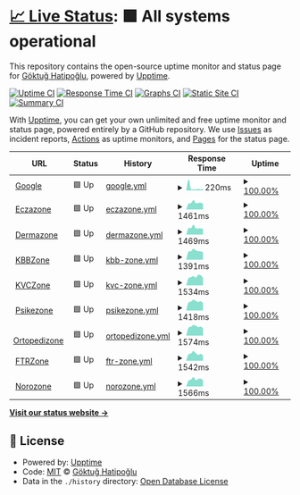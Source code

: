 # [📈 Live Status](https://d35k.github.io/uptime-bot): <!--live status--> **🟩 All systems operational**

This repository contains the open-source uptime monitor and status page for [Göktuğ Hatipoğlu](https://d35k.github.io/uptime-bot), powered by [Upptime](https://github.com/upptime/upptime).

[![Uptime CI](https://github.com/koj-co/upptime/workflows/Uptime%20CI/badge.svg)](https://github.com/koj-co/upptime/actions?query=workflow%3A%22Uptime+CI%22)
[![Response Time CI](https://github.com/koj-co/upptime/workflows/Response%20Time%20CI/badge.svg)](https://github.com/koj-co/upptime/actions?query=workflow%3A%22Response+Time+CI%22)
[![Graphs CI](https://github.com/koj-co/upptime/workflows/Graphs%20CI/badge.svg)](https://github.com/koj-co/upptime/actions?query=workflow%3A%22Graphs+CI%22)
[![Static Site CI](https://github.com/koj-co/upptime/workflows/Static%20Site%20CI/badge.svg)](https://github.com/koj-co/upptime/actions?query=workflow%3A%22Static+Site+CI%22)
[![Summary CI](https://github.com/koj-co/upptime/workflows/Summary%20CI/badge.svg)](https://github.com/koj-co/upptime/actions?query=workflow%3A%22Summary+CI%22)

With [Upptime](https://upptime.js.org), you can get your own unlimited and free uptime monitor and status page, powered entirely by a GitHub repository. We use [Issues](https://github.com/d35k/uptime-bot/issues) as incident reports, [Actions](https://github.com/d35k/uptime-bot/actions) as uptime monitors, and [Pages](https://d35k.github.io/uptime-bot) for the status page.

<!--start: status pages-->
<!-- This summary is generated by Upptime (https://github.com/upptime/upptime) -->
<!-- Do not edit this manually, your changes will be overwritten -->
<!-- prettier-ignore -->
| URL | Status | History | Response Time | Uptime |
| --- | ------ | ------- | ------------- | ------ |
| <img alt="" src="https://icons.duckduckgo.com/ip3/www.google.com.ico" height="13"> [Google](https://www.google.com) | 🟩 Up | [google.yml](https://github.com/d35k/uptime-bot/commits/HEAD/history/google.yml) | <details><summary><img alt="Response time graph" src="./graphs/google/response-time-week.png" height="20"> 220ms</summary><br><a href="https://d35k.github.io/uptime-bot/history/google"><img alt="Response time 103" src="https://img.shields.io/endpoint?url=https%3A%2F%2Fraw.githubusercontent.com%2Fd35k%2Fuptime-bot%2FHEAD%2Fapi%2Fgoogle%2Fresponse-time.json"></a><br><a href="https://d35k.github.io/uptime-bot/history/google"><img alt="24-hour response time 136" src="https://img.shields.io/endpoint?url=https%3A%2F%2Fraw.githubusercontent.com%2Fd35k%2Fuptime-bot%2FHEAD%2Fapi%2Fgoogle%2Fresponse-time-day.json"></a><br><a href="https://d35k.github.io/uptime-bot/history/google"><img alt="7-day response time 220" src="https://img.shields.io/endpoint?url=https%3A%2F%2Fraw.githubusercontent.com%2Fd35k%2Fuptime-bot%2FHEAD%2Fapi%2Fgoogle%2Fresponse-time-week.json"></a><br><a href="https://d35k.github.io/uptime-bot/history/google"><img alt="30-day response time 118" src="https://img.shields.io/endpoint?url=https%3A%2F%2Fraw.githubusercontent.com%2Fd35k%2Fuptime-bot%2FHEAD%2Fapi%2Fgoogle%2Fresponse-time-month.json"></a><br><a href="https://d35k.github.io/uptime-bot/history/google"><img alt="1-year response time 107" src="https://img.shields.io/endpoint?url=https%3A%2F%2Fraw.githubusercontent.com%2Fd35k%2Fuptime-bot%2FHEAD%2Fapi%2Fgoogle%2Fresponse-time-year.json"></a></details> | <details><summary><a href="https://d35k.github.io/uptime-bot/history/google">100.00%</a></summary><a href="https://d35k.github.io/uptime-bot/history/google"><img alt="All-time uptime 100.00%" src="https://img.shields.io/endpoint?url=https%3A%2F%2Fraw.githubusercontent.com%2Fd35k%2Fuptime-bot%2FHEAD%2Fapi%2Fgoogle%2Fuptime.json"></a><br><a href="https://d35k.github.io/uptime-bot/history/google"><img alt="24-hour uptime 100.00%" src="https://img.shields.io/endpoint?url=https%3A%2F%2Fraw.githubusercontent.com%2Fd35k%2Fuptime-bot%2FHEAD%2Fapi%2Fgoogle%2Fuptime-day.json"></a><br><a href="https://d35k.github.io/uptime-bot/history/google"><img alt="7-day uptime 100.00%" src="https://img.shields.io/endpoint?url=https%3A%2F%2Fraw.githubusercontent.com%2Fd35k%2Fuptime-bot%2FHEAD%2Fapi%2Fgoogle%2Fuptime-week.json"></a><br><a href="https://d35k.github.io/uptime-bot/history/google"><img alt="30-day uptime 100.00%" src="https://img.shields.io/endpoint?url=https%3A%2F%2Fraw.githubusercontent.com%2Fd35k%2Fuptime-bot%2FHEAD%2Fapi%2Fgoogle%2Fuptime-month.json"></a><br><a href="https://d35k.github.io/uptime-bot/history/google"><img alt="1-year uptime 100.00%" src="https://img.shields.io/endpoint?url=https%3A%2F%2Fraw.githubusercontent.com%2Fd35k%2Fuptime-bot%2FHEAD%2Fapi%2Fgoogle%2Fuptime-year.json"></a></details>
| <img alt="" src="https://icons.duckduckgo.com/ip3/eczazone.com.ico" height="13"> [Eczazone](https://eczazone.com) | 🟩 Up | [eczazone.yml](https://github.com/d35k/uptime-bot/commits/HEAD/history/eczazone.yml) | <details><summary><img alt="Response time graph" src="./graphs/eczazone/response-time-week.png" height="20"> 1461ms</summary><br><a href="https://d35k.github.io/uptime-bot/history/eczazone"><img alt="Response time 1300" src="https://img.shields.io/endpoint?url=https%3A%2F%2Fraw.githubusercontent.com%2Fd35k%2Fuptime-bot%2FHEAD%2Fapi%2Feczazone%2Fresponse-time.json"></a><br><a href="https://d35k.github.io/uptime-bot/history/eczazone"><img alt="24-hour response time 1233" src="https://img.shields.io/endpoint?url=https%3A%2F%2Fraw.githubusercontent.com%2Fd35k%2Fuptime-bot%2FHEAD%2Fapi%2Feczazone%2Fresponse-time-day.json"></a><br><a href="https://d35k.github.io/uptime-bot/history/eczazone"><img alt="7-day response time 1461" src="https://img.shields.io/endpoint?url=https%3A%2F%2Fraw.githubusercontent.com%2Fd35k%2Fuptime-bot%2FHEAD%2Fapi%2Feczazone%2Fresponse-time-week.json"></a><br><a href="https://d35k.github.io/uptime-bot/history/eczazone"><img alt="30-day response time 1410" src="https://img.shields.io/endpoint?url=https%3A%2F%2Fraw.githubusercontent.com%2Fd35k%2Fuptime-bot%2FHEAD%2Fapi%2Feczazone%2Fresponse-time-month.json"></a><br><a href="https://d35k.github.io/uptime-bot/history/eczazone"><img alt="1-year response time 1270" src="https://img.shields.io/endpoint?url=https%3A%2F%2Fraw.githubusercontent.com%2Fd35k%2Fuptime-bot%2FHEAD%2Fapi%2Feczazone%2Fresponse-time-year.json"></a></details> | <details><summary><a href="https://d35k.github.io/uptime-bot/history/eczazone">100.00%</a></summary><a href="https://d35k.github.io/uptime-bot/history/eczazone"><img alt="All-time uptime 98.86%" src="https://img.shields.io/endpoint?url=https%3A%2F%2Fraw.githubusercontent.com%2Fd35k%2Fuptime-bot%2FHEAD%2Fapi%2Feczazone%2Fuptime.json"></a><br><a href="https://d35k.github.io/uptime-bot/history/eczazone"><img alt="24-hour uptime 100.00%" src="https://img.shields.io/endpoint?url=https%3A%2F%2Fraw.githubusercontent.com%2Fd35k%2Fuptime-bot%2FHEAD%2Fapi%2Feczazone%2Fuptime-day.json"></a><br><a href="https://d35k.github.io/uptime-bot/history/eczazone"><img alt="7-day uptime 100.00%" src="https://img.shields.io/endpoint?url=https%3A%2F%2Fraw.githubusercontent.com%2Fd35k%2Fuptime-bot%2FHEAD%2Fapi%2Feczazone%2Fuptime-week.json"></a><br><a href="https://d35k.github.io/uptime-bot/history/eczazone"><img alt="30-day uptime 100.00%" src="https://img.shields.io/endpoint?url=https%3A%2F%2Fraw.githubusercontent.com%2Fd35k%2Fuptime-bot%2FHEAD%2Fapi%2Feczazone%2Fuptime-month.json"></a><br><a href="https://d35k.github.io/uptime-bot/history/eczazone"><img alt="1-year uptime 97.80%" src="https://img.shields.io/endpoint?url=https%3A%2F%2Fraw.githubusercontent.com%2Fd35k%2Fuptime-bot%2FHEAD%2Fapi%2Feczazone%2Fuptime-year.json"></a></details>
| <img alt="" src="https://icons.duckduckgo.com/ip3/dermazone.org.ico" height="13"> [Dermazone](https://dermazone.org) | 🟩 Up | [dermazone.yml](https://github.com/d35k/uptime-bot/commits/HEAD/history/dermazone.yml) | <details><summary><img alt="Response time graph" src="./graphs/dermazone/response-time-week.png" height="20"> 1469ms</summary><br><a href="https://d35k.github.io/uptime-bot/history/dermazone"><img alt="Response time 1529" src="https://img.shields.io/endpoint?url=https%3A%2F%2Fraw.githubusercontent.com%2Fd35k%2Fuptime-bot%2FHEAD%2Fapi%2Fdermazone%2Fresponse-time.json"></a><br><a href="https://d35k.github.io/uptime-bot/history/dermazone"><img alt="24-hour response time 1233" src="https://img.shields.io/endpoint?url=https%3A%2F%2Fraw.githubusercontent.com%2Fd35k%2Fuptime-bot%2FHEAD%2Fapi%2Fdermazone%2Fresponse-time-day.json"></a><br><a href="https://d35k.github.io/uptime-bot/history/dermazone"><img alt="7-day response time 1469" src="https://img.shields.io/endpoint?url=https%3A%2F%2Fraw.githubusercontent.com%2Fd35k%2Fuptime-bot%2FHEAD%2Fapi%2Fdermazone%2Fresponse-time-week.json"></a><br><a href="https://d35k.github.io/uptime-bot/history/dermazone"><img alt="30-day response time 1450" src="https://img.shields.io/endpoint?url=https%3A%2F%2Fraw.githubusercontent.com%2Fd35k%2Fuptime-bot%2FHEAD%2Fapi%2Fdermazone%2Fresponse-time-month.json"></a><br><a href="https://d35k.github.io/uptime-bot/history/dermazone"><img alt="1-year response time 1433" src="https://img.shields.io/endpoint?url=https%3A%2F%2Fraw.githubusercontent.com%2Fd35k%2Fuptime-bot%2FHEAD%2Fapi%2Fdermazone%2Fresponse-time-year.json"></a></details> | <details><summary><a href="https://d35k.github.io/uptime-bot/history/dermazone">100.00%</a></summary><a href="https://d35k.github.io/uptime-bot/history/dermazone"><img alt="All-time uptime 98.77%" src="https://img.shields.io/endpoint?url=https%3A%2F%2Fraw.githubusercontent.com%2Fd35k%2Fuptime-bot%2FHEAD%2Fapi%2Fdermazone%2Fuptime.json"></a><br><a href="https://d35k.github.io/uptime-bot/history/dermazone"><img alt="24-hour uptime 100.00%" src="https://img.shields.io/endpoint?url=https%3A%2F%2Fraw.githubusercontent.com%2Fd35k%2Fuptime-bot%2FHEAD%2Fapi%2Fdermazone%2Fuptime-day.json"></a><br><a href="https://d35k.github.io/uptime-bot/history/dermazone"><img alt="7-day uptime 100.00%" src="https://img.shields.io/endpoint?url=https%3A%2F%2Fraw.githubusercontent.com%2Fd35k%2Fuptime-bot%2FHEAD%2Fapi%2Fdermazone%2Fuptime-week.json"></a><br><a href="https://d35k.github.io/uptime-bot/history/dermazone"><img alt="30-day uptime 100.00%" src="https://img.shields.io/endpoint?url=https%3A%2F%2Fraw.githubusercontent.com%2Fd35k%2Fuptime-bot%2FHEAD%2Fapi%2Fdermazone%2Fuptime-month.json"></a><br><a href="https://d35k.github.io/uptime-bot/history/dermazone"><img alt="1-year uptime 97.82%" src="https://img.shields.io/endpoint?url=https%3A%2F%2Fraw.githubusercontent.com%2Fd35k%2Fuptime-bot%2FHEAD%2Fapi%2Fdermazone%2Fuptime-year.json"></a></details>
| <img alt="" src="https://icons.duckduckgo.com/ip3/kbbzone.com.ico" height="13"> [KBBZone](https://kbbzone.com) | 🟩 Up | [kbb-zone.yml](https://github.com/d35k/uptime-bot/commits/HEAD/history/kbb-zone.yml) | <details><summary><img alt="Response time graph" src="./graphs/kbb-zone/response-time-week.png" height="20"> 1391ms</summary><br><a href="https://d35k.github.io/uptime-bot/history/kbb-zone"><img alt="Response time 1292" src="https://img.shields.io/endpoint?url=https%3A%2F%2Fraw.githubusercontent.com%2Fd35k%2Fuptime-bot%2FHEAD%2Fapi%2Fkbb-zone%2Fresponse-time.json"></a><br><a href="https://d35k.github.io/uptime-bot/history/kbb-zone"><img alt="24-hour response time 1178" src="https://img.shields.io/endpoint?url=https%3A%2F%2Fraw.githubusercontent.com%2Fd35k%2Fuptime-bot%2FHEAD%2Fapi%2Fkbb-zone%2Fresponse-time-day.json"></a><br><a href="https://d35k.github.io/uptime-bot/history/kbb-zone"><img alt="7-day response time 1391" src="https://img.shields.io/endpoint?url=https%3A%2F%2Fraw.githubusercontent.com%2Fd35k%2Fuptime-bot%2FHEAD%2Fapi%2Fkbb-zone%2Fresponse-time-week.json"></a><br><a href="https://d35k.github.io/uptime-bot/history/kbb-zone"><img alt="30-day response time 1385" src="https://img.shields.io/endpoint?url=https%3A%2F%2Fraw.githubusercontent.com%2Fd35k%2Fuptime-bot%2FHEAD%2Fapi%2Fkbb-zone%2Fresponse-time-month.json"></a><br><a href="https://d35k.github.io/uptime-bot/history/kbb-zone"><img alt="1-year response time 1240" src="https://img.shields.io/endpoint?url=https%3A%2F%2Fraw.githubusercontent.com%2Fd35k%2Fuptime-bot%2FHEAD%2Fapi%2Fkbb-zone%2Fresponse-time-year.json"></a></details> | <details><summary><a href="https://d35k.github.io/uptime-bot/history/kbb-zone">100.00%</a></summary><a href="https://d35k.github.io/uptime-bot/history/kbb-zone"><img alt="All-time uptime 99.44%" src="https://img.shields.io/endpoint?url=https%3A%2F%2Fraw.githubusercontent.com%2Fd35k%2Fuptime-bot%2FHEAD%2Fapi%2Fkbb-zone%2Fuptime.json"></a><br><a href="https://d35k.github.io/uptime-bot/history/kbb-zone"><img alt="24-hour uptime 100.00%" src="https://img.shields.io/endpoint?url=https%3A%2F%2Fraw.githubusercontent.com%2Fd35k%2Fuptime-bot%2FHEAD%2Fapi%2Fkbb-zone%2Fuptime-day.json"></a><br><a href="https://d35k.github.io/uptime-bot/history/kbb-zone"><img alt="7-day uptime 100.00%" src="https://img.shields.io/endpoint?url=https%3A%2F%2Fraw.githubusercontent.com%2Fd35k%2Fuptime-bot%2FHEAD%2Fapi%2Fkbb-zone%2Fuptime-week.json"></a><br><a href="https://d35k.github.io/uptime-bot/history/kbb-zone"><img alt="30-day uptime 100.00%" src="https://img.shields.io/endpoint?url=https%3A%2F%2Fraw.githubusercontent.com%2Fd35k%2Fuptime-bot%2FHEAD%2Fapi%2Fkbb-zone%2Fuptime-month.json"></a><br><a href="https://d35k.github.io/uptime-bot/history/kbb-zone"><img alt="1-year uptime 99.20%" src="https://img.shields.io/endpoint?url=https%3A%2F%2Fraw.githubusercontent.com%2Fd35k%2Fuptime-bot%2FHEAD%2Fapi%2Fkbb-zone%2Fuptime-year.json"></a></details>
| <img alt="" src="https://icons.duckduckgo.com/ip3/kvczone.com.ico" height="13"> [KVCZone](https://kvczone.com) | 🟩 Up | [kvc-zone.yml](https://github.com/d35k/uptime-bot/commits/HEAD/history/kvc-zone.yml) | <details><summary><img alt="Response time graph" src="./graphs/kvc-zone/response-time-week.png" height="20"> 1534ms</summary><br><a href="https://d35k.github.io/uptime-bot/history/kvc-zone"><img alt="Response time 1316" src="https://img.shields.io/endpoint?url=https%3A%2F%2Fraw.githubusercontent.com%2Fd35k%2Fuptime-bot%2FHEAD%2Fapi%2Fkvc-zone%2Fresponse-time.json"></a><br><a href="https://d35k.github.io/uptime-bot/history/kvc-zone"><img alt="24-hour response time 1317" src="https://img.shields.io/endpoint?url=https%3A%2F%2Fraw.githubusercontent.com%2Fd35k%2Fuptime-bot%2FHEAD%2Fapi%2Fkvc-zone%2Fresponse-time-day.json"></a><br><a href="https://d35k.github.io/uptime-bot/history/kvc-zone"><img alt="7-day response time 1534" src="https://img.shields.io/endpoint?url=https%3A%2F%2Fraw.githubusercontent.com%2Fd35k%2Fuptime-bot%2FHEAD%2Fapi%2Fkvc-zone%2Fresponse-time-week.json"></a><br><a href="https://d35k.github.io/uptime-bot/history/kvc-zone"><img alt="30-day response time 1420" src="https://img.shields.io/endpoint?url=https%3A%2F%2Fraw.githubusercontent.com%2Fd35k%2Fuptime-bot%2FHEAD%2Fapi%2Fkvc-zone%2Fresponse-time-month.json"></a><br><a href="https://d35k.github.io/uptime-bot/history/kvc-zone"><img alt="1-year response time 1244" src="https://img.shields.io/endpoint?url=https%3A%2F%2Fraw.githubusercontent.com%2Fd35k%2Fuptime-bot%2FHEAD%2Fapi%2Fkvc-zone%2Fresponse-time-year.json"></a></details> | <details><summary><a href="https://d35k.github.io/uptime-bot/history/kvc-zone">100.00%</a></summary><a href="https://d35k.github.io/uptime-bot/history/kvc-zone"><img alt="All-time uptime 98.89%" src="https://img.shields.io/endpoint?url=https%3A%2F%2Fraw.githubusercontent.com%2Fd35k%2Fuptime-bot%2FHEAD%2Fapi%2Fkvc-zone%2Fuptime.json"></a><br><a href="https://d35k.github.io/uptime-bot/history/kvc-zone"><img alt="24-hour uptime 100.00%" src="https://img.shields.io/endpoint?url=https%3A%2F%2Fraw.githubusercontent.com%2Fd35k%2Fuptime-bot%2FHEAD%2Fapi%2Fkvc-zone%2Fuptime-day.json"></a><br><a href="https://d35k.github.io/uptime-bot/history/kvc-zone"><img alt="7-day uptime 100.00%" src="https://img.shields.io/endpoint?url=https%3A%2F%2Fraw.githubusercontent.com%2Fd35k%2Fuptime-bot%2FHEAD%2Fapi%2Fkvc-zone%2Fuptime-week.json"></a><br><a href="https://d35k.github.io/uptime-bot/history/kvc-zone"><img alt="30-day uptime 100.00%" src="https://img.shields.io/endpoint?url=https%3A%2F%2Fraw.githubusercontent.com%2Fd35k%2Fuptime-bot%2FHEAD%2Fapi%2Fkvc-zone%2Fuptime-month.json"></a><br><a href="https://d35k.github.io/uptime-bot/history/kvc-zone"><img alt="1-year uptime 97.83%" src="https://img.shields.io/endpoint?url=https%3A%2F%2Fraw.githubusercontent.com%2Fd35k%2Fuptime-bot%2FHEAD%2Fapi%2Fkvc-zone%2Fuptime-year.json"></a></details>
| <img alt="" src="https://icons.duckduckgo.com/ip3/psikezone.com.ico" height="13"> [Psikezone](https://psikezone.com) | 🟩 Up | [psikezone.yml](https://github.com/d35k/uptime-bot/commits/HEAD/history/psikezone.yml) | <details><summary><img alt="Response time graph" src="./graphs/psikezone/response-time-week.png" height="20"> 1418ms</summary><br><a href="https://d35k.github.io/uptime-bot/history/psikezone"><img alt="Response time 1270" src="https://img.shields.io/endpoint?url=https%3A%2F%2Fraw.githubusercontent.com%2Fd35k%2Fuptime-bot%2FHEAD%2Fapi%2Fpsikezone%2Fresponse-time.json"></a><br><a href="https://d35k.github.io/uptime-bot/history/psikezone"><img alt="24-hour response time 1165" src="https://img.shields.io/endpoint?url=https%3A%2F%2Fraw.githubusercontent.com%2Fd35k%2Fuptime-bot%2FHEAD%2Fapi%2Fpsikezone%2Fresponse-time-day.json"></a><br><a href="https://d35k.github.io/uptime-bot/history/psikezone"><img alt="7-day response time 1418" src="https://img.shields.io/endpoint?url=https%3A%2F%2Fraw.githubusercontent.com%2Fd35k%2Fuptime-bot%2FHEAD%2Fapi%2Fpsikezone%2Fresponse-time-week.json"></a><br><a href="https://d35k.github.io/uptime-bot/history/psikezone"><img alt="30-day response time 1397" src="https://img.shields.io/endpoint?url=https%3A%2F%2Fraw.githubusercontent.com%2Fd35k%2Fuptime-bot%2FHEAD%2Fapi%2Fpsikezone%2Fresponse-time-month.json"></a><br><a href="https://d35k.github.io/uptime-bot/history/psikezone"><img alt="1-year response time 1247" src="https://img.shields.io/endpoint?url=https%3A%2F%2Fraw.githubusercontent.com%2Fd35k%2Fuptime-bot%2FHEAD%2Fapi%2Fpsikezone%2Fresponse-time-year.json"></a></details> | <details><summary><a href="https://d35k.github.io/uptime-bot/history/psikezone">100.00%</a></summary><a href="https://d35k.github.io/uptime-bot/history/psikezone"><img alt="All-time uptime 98.48%" src="https://img.shields.io/endpoint?url=https%3A%2F%2Fraw.githubusercontent.com%2Fd35k%2Fuptime-bot%2FHEAD%2Fapi%2Fpsikezone%2Fuptime.json"></a><br><a href="https://d35k.github.io/uptime-bot/history/psikezone"><img alt="24-hour uptime 100.00%" src="https://img.shields.io/endpoint?url=https%3A%2F%2Fraw.githubusercontent.com%2Fd35k%2Fuptime-bot%2FHEAD%2Fapi%2Fpsikezone%2Fuptime-day.json"></a><br><a href="https://d35k.github.io/uptime-bot/history/psikezone"><img alt="7-day uptime 100.00%" src="https://img.shields.io/endpoint?url=https%3A%2F%2Fraw.githubusercontent.com%2Fd35k%2Fuptime-bot%2FHEAD%2Fapi%2Fpsikezone%2Fuptime-week.json"></a><br><a href="https://d35k.github.io/uptime-bot/history/psikezone"><img alt="30-day uptime 100.00%" src="https://img.shields.io/endpoint?url=https%3A%2F%2Fraw.githubusercontent.com%2Fd35k%2Fuptime-bot%2FHEAD%2Fapi%2Fpsikezone%2Fuptime-month.json"></a><br><a href="https://d35k.github.io/uptime-bot/history/psikezone"><img alt="1-year uptime 96.78%" src="https://img.shields.io/endpoint?url=https%3A%2F%2Fraw.githubusercontent.com%2Fd35k%2Fuptime-bot%2FHEAD%2Fapi%2Fpsikezone%2Fuptime-year.json"></a></details>
| <img alt="" src="https://icons.duckduckgo.com/ip3/ortopedizone.com.ico" height="13"> [Ortopedizone](https://ortopedizone.com) | 🟩 Up | [ortopedizone.yml](https://github.com/d35k/uptime-bot/commits/HEAD/history/ortopedizone.yml) | <details><summary><img alt="Response time graph" src="./graphs/ortopedizone/response-time-week.png" height="20"> 1574ms</summary><br><a href="https://d35k.github.io/uptime-bot/history/ortopedizone"><img alt="Response time 1297" src="https://img.shields.io/endpoint?url=https%3A%2F%2Fraw.githubusercontent.com%2Fd35k%2Fuptime-bot%2FHEAD%2Fapi%2Fortopedizone%2Fresponse-time.json"></a><br><a href="https://d35k.github.io/uptime-bot/history/ortopedizone"><img alt="24-hour response time 1301" src="https://img.shields.io/endpoint?url=https%3A%2F%2Fraw.githubusercontent.com%2Fd35k%2Fuptime-bot%2FHEAD%2Fapi%2Fortopedizone%2Fresponse-time-day.json"></a><br><a href="https://d35k.github.io/uptime-bot/history/ortopedizone"><img alt="7-day response time 1574" src="https://img.shields.io/endpoint?url=https%3A%2F%2Fraw.githubusercontent.com%2Fd35k%2Fuptime-bot%2FHEAD%2Fapi%2Fortopedizone%2Fresponse-time-week.json"></a><br><a href="https://d35k.github.io/uptime-bot/history/ortopedizone"><img alt="30-day response time 1514" src="https://img.shields.io/endpoint?url=https%3A%2F%2Fraw.githubusercontent.com%2Fd35k%2Fuptime-bot%2FHEAD%2Fapi%2Fortopedizone%2Fresponse-time-month.json"></a><br><a href="https://d35k.github.io/uptime-bot/history/ortopedizone"><img alt="1-year response time 1281" src="https://img.shields.io/endpoint?url=https%3A%2F%2Fraw.githubusercontent.com%2Fd35k%2Fuptime-bot%2FHEAD%2Fapi%2Fortopedizone%2Fresponse-time-year.json"></a></details> | <details><summary><a href="https://d35k.github.io/uptime-bot/history/ortopedizone">100.00%</a></summary><a href="https://d35k.github.io/uptime-bot/history/ortopedizone"><img alt="All-time uptime 99.44%" src="https://img.shields.io/endpoint?url=https%3A%2F%2Fraw.githubusercontent.com%2Fd35k%2Fuptime-bot%2FHEAD%2Fapi%2Fortopedizone%2Fuptime.json"></a><br><a href="https://d35k.github.io/uptime-bot/history/ortopedizone"><img alt="24-hour uptime 100.00%" src="https://img.shields.io/endpoint?url=https%3A%2F%2Fraw.githubusercontent.com%2Fd35k%2Fuptime-bot%2FHEAD%2Fapi%2Fortopedizone%2Fuptime-day.json"></a><br><a href="https://d35k.github.io/uptime-bot/history/ortopedizone"><img alt="7-day uptime 100.00%" src="https://img.shields.io/endpoint?url=https%3A%2F%2Fraw.githubusercontent.com%2Fd35k%2Fuptime-bot%2FHEAD%2Fapi%2Fortopedizone%2Fuptime-week.json"></a><br><a href="https://d35k.github.io/uptime-bot/history/ortopedizone"><img alt="30-day uptime 100.00%" src="https://img.shields.io/endpoint?url=https%3A%2F%2Fraw.githubusercontent.com%2Fd35k%2Fuptime-bot%2FHEAD%2Fapi%2Fortopedizone%2Fuptime-month.json"></a><br><a href="https://d35k.github.io/uptime-bot/history/ortopedizone"><img alt="1-year uptime 99.23%" src="https://img.shields.io/endpoint?url=https%3A%2F%2Fraw.githubusercontent.com%2Fd35k%2Fuptime-bot%2FHEAD%2Fapi%2Fortopedizone%2Fuptime-year.json"></a></details>
| <img alt="" src="https://icons.duckduckgo.com/ip3/ftrzone.com.ico" height="13"> [FTRZone](https://ftrzone.com) | 🟩 Up | [ftr-zone.yml](https://github.com/d35k/uptime-bot/commits/HEAD/history/ftr-zone.yml) | <details><summary><img alt="Response time graph" src="./graphs/ftr-zone/response-time-week.png" height="20"> 1542ms</summary><br><a href="https://d35k.github.io/uptime-bot/history/ftr-zone"><img alt="Response time 1308" src="https://img.shields.io/endpoint?url=https%3A%2F%2Fraw.githubusercontent.com%2Fd35k%2Fuptime-bot%2FHEAD%2Fapi%2Fftr-zone%2Fresponse-time.json"></a><br><a href="https://d35k.github.io/uptime-bot/history/ftr-zone"><img alt="24-hour response time 1171" src="https://img.shields.io/endpoint?url=https%3A%2F%2Fraw.githubusercontent.com%2Fd35k%2Fuptime-bot%2FHEAD%2Fapi%2Fftr-zone%2Fresponse-time-day.json"></a><br><a href="https://d35k.github.io/uptime-bot/history/ftr-zone"><img alt="7-day response time 1542" src="https://img.shields.io/endpoint?url=https%3A%2F%2Fraw.githubusercontent.com%2Fd35k%2Fuptime-bot%2FHEAD%2Fapi%2Fftr-zone%2Fresponse-time-week.json"></a><br><a href="https://d35k.github.io/uptime-bot/history/ftr-zone"><img alt="30-day response time 1546" src="https://img.shields.io/endpoint?url=https%3A%2F%2Fraw.githubusercontent.com%2Fd35k%2Fuptime-bot%2FHEAD%2Fapi%2Fftr-zone%2Fresponse-time-month.json"></a><br><a href="https://d35k.github.io/uptime-bot/history/ftr-zone"><img alt="1-year response time 1279" src="https://img.shields.io/endpoint?url=https%3A%2F%2Fraw.githubusercontent.com%2Fd35k%2Fuptime-bot%2FHEAD%2Fapi%2Fftr-zone%2Fresponse-time-year.json"></a></details> | <details><summary><a href="https://d35k.github.io/uptime-bot/history/ftr-zone">100.00%</a></summary><a href="https://d35k.github.io/uptime-bot/history/ftr-zone"><img alt="All-time uptime 99.45%" src="https://img.shields.io/endpoint?url=https%3A%2F%2Fraw.githubusercontent.com%2Fd35k%2Fuptime-bot%2FHEAD%2Fapi%2Fftr-zone%2Fuptime.json"></a><br><a href="https://d35k.github.io/uptime-bot/history/ftr-zone"><img alt="24-hour uptime 100.00%" src="https://img.shields.io/endpoint?url=https%3A%2F%2Fraw.githubusercontent.com%2Fd35k%2Fuptime-bot%2FHEAD%2Fapi%2Fftr-zone%2Fuptime-day.json"></a><br><a href="https://d35k.github.io/uptime-bot/history/ftr-zone"><img alt="7-day uptime 100.00%" src="https://img.shields.io/endpoint?url=https%3A%2F%2Fraw.githubusercontent.com%2Fd35k%2Fuptime-bot%2FHEAD%2Fapi%2Fftr-zone%2Fuptime-week.json"></a><br><a href="https://d35k.github.io/uptime-bot/history/ftr-zone"><img alt="30-day uptime 100.00%" src="https://img.shields.io/endpoint?url=https%3A%2F%2Fraw.githubusercontent.com%2Fd35k%2Fuptime-bot%2FHEAD%2Fapi%2Fftr-zone%2Fuptime-month.json"></a><br><a href="https://d35k.github.io/uptime-bot/history/ftr-zone"><img alt="1-year uptime 99.21%" src="https://img.shields.io/endpoint?url=https%3A%2F%2Fraw.githubusercontent.com%2Fd35k%2Fuptime-bot%2FHEAD%2Fapi%2Fftr-zone%2Fuptime-year.json"></a></details>
| <img alt="" src="https://icons.duckduckgo.com/ip3/norozone.com.ico" height="13"> [Norozone](https://norozone.com) | 🟩 Up | [norozone.yml](https://github.com/d35k/uptime-bot/commits/HEAD/history/norozone.yml) | <details><summary><img alt="Response time graph" src="./graphs/norozone/response-time-week.png" height="20"> 1566ms</summary><br><a href="https://d35k.github.io/uptime-bot/history/norozone"><img alt="Response time 1327" src="https://img.shields.io/endpoint?url=https%3A%2F%2Fraw.githubusercontent.com%2Fd35k%2Fuptime-bot%2FHEAD%2Fapi%2Fnorozone%2Fresponse-time.json"></a><br><a href="https://d35k.github.io/uptime-bot/history/norozone"><img alt="24-hour response time 1363" src="https://img.shields.io/endpoint?url=https%3A%2F%2Fraw.githubusercontent.com%2Fd35k%2Fuptime-bot%2FHEAD%2Fapi%2Fnorozone%2Fresponse-time-day.json"></a><br><a href="https://d35k.github.io/uptime-bot/history/norozone"><img alt="7-day response time 1566" src="https://img.shields.io/endpoint?url=https%3A%2F%2Fraw.githubusercontent.com%2Fd35k%2Fuptime-bot%2FHEAD%2Fapi%2Fnorozone%2Fresponse-time-week.json"></a><br><a href="https://d35k.github.io/uptime-bot/history/norozone"><img alt="30-day response time 1495" src="https://img.shields.io/endpoint?url=https%3A%2F%2Fraw.githubusercontent.com%2Fd35k%2Fuptime-bot%2FHEAD%2Fapi%2Fnorozone%2Fresponse-time-month.json"></a><br><a href="https://d35k.github.io/uptime-bot/history/norozone"><img alt="1-year response time 1303" src="https://img.shields.io/endpoint?url=https%3A%2F%2Fraw.githubusercontent.com%2Fd35k%2Fuptime-bot%2FHEAD%2Fapi%2Fnorozone%2Fresponse-time-year.json"></a></details> | <details><summary><a href="https://d35k.github.io/uptime-bot/history/norozone">100.00%</a></summary><a href="https://d35k.github.io/uptime-bot/history/norozone"><img alt="All-time uptime 98.70%" src="https://img.shields.io/endpoint?url=https%3A%2F%2Fraw.githubusercontent.com%2Fd35k%2Fuptime-bot%2FHEAD%2Fapi%2Fnorozone%2Fuptime.json"></a><br><a href="https://d35k.github.io/uptime-bot/history/norozone"><img alt="24-hour uptime 100.00%" src="https://img.shields.io/endpoint?url=https%3A%2F%2Fraw.githubusercontent.com%2Fd35k%2Fuptime-bot%2FHEAD%2Fapi%2Fnorozone%2Fuptime-day.json"></a><br><a href="https://d35k.github.io/uptime-bot/history/norozone"><img alt="7-day uptime 100.00%" src="https://img.shields.io/endpoint?url=https%3A%2F%2Fraw.githubusercontent.com%2Fd35k%2Fuptime-bot%2FHEAD%2Fapi%2Fnorozone%2Fuptime-week.json"></a><br><a href="https://d35k.github.io/uptime-bot/history/norozone"><img alt="30-day uptime 100.00%" src="https://img.shields.io/endpoint?url=https%3A%2F%2Fraw.githubusercontent.com%2Fd35k%2Fuptime-bot%2FHEAD%2Fapi%2Fnorozone%2Fuptime-month.json"></a><br><a href="https://d35k.github.io/uptime-bot/history/norozone"><img alt="1-year uptime 97.37%" src="https://img.shields.io/endpoint?url=https%3A%2F%2Fraw.githubusercontent.com%2Fd35k%2Fuptime-bot%2FHEAD%2Fapi%2Fnorozone%2Fuptime-year.json"></a></details>

<!--end: status pages-->

[**Visit our status website →**](https://d35k.github.io/uptime-bot)

## 📄 License

- Powered by: [Upptime](https://github.com/upptime/upptime)
- Code: [MIT](./LICENSE) © [Göktuğ Hatipoğlu](https://d35k.github.io/uptime-bot)
- Data in the `./history` directory: [Open Database License](https://opendatacommons.org/licenses/odbl/1-0/)
